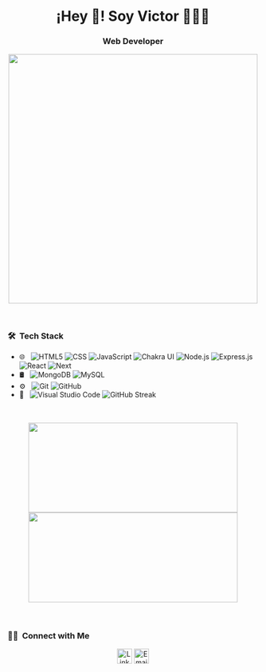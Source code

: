 <h1 align="center">¡Hey 👋! Soy Victor 👨🏻‍💻</h1>
<h3 align="center">Web Developer</h3>

<p align="center">
	<img width="500px" src="https://user-images.githubusercontent.com/60633486/201189255-16d93d26-b961-4e9c-b265-473daed72205.gif"/>
</p>
<br/>

<h3> 🛠 &nbsp;Tech Stack</h3>

- 🌐 &nbsp;
  ![HTML5](https://img.shields.io/badge/-HTML5-333333?style=flat&logo=HTML5)
  ![CSS](https://img.shields.io/badge/-CSS-333333?style=flat&logo=CSS3&logoColor=1572B6)
  ![JavaScript](https://img.shields.io/badge/-JavaScript-333333?style=flat&logo=javascript)
  ![Chakra UI](https://img.shields.io/badge/-ChakraUi-333333?style=flat&logo=chakraui)
  ![Node.js](https://img.shields.io/badge/-Node.js-333333?style=flat&logo=node.js)
  ![Express.js](https://img.shields.io/badge/-Express-333333?style=flat&logo=express)
  ![React](https://img.shields.io/badge/-React-333333?style=flat&logo=react)
	![Next](https://img.shields.io/badge/-Next-333333?style=flat&logo=next)
- 🛢 &nbsp;
	![MongoDB](https://img.shields.io/badge/-MongoDB-333333?style=flat&logo=mongodb)
  ![MySQL](https://img.shields.io/badge/-MySQL-333333?style=flat&logo=mysql)
- ⚙️ &nbsp;
  ![Git](https://img.shields.io/badge/-Git-333333?style=flat&logo=git)
  ![GitHub](https://img.shields.io/badge/-GitHub-333333?style=flat&logo=github)
- 🔧 &nbsp;
  ![Visual Studio Code](https://img.shields.io/badge/-Visual%20Studio%20Code-333333?style=flat&logo=visual-studio-code&logoColor=007ACC)
  ![![GitHub Streak](https://streak-stats.demolab.com?user=herreraemanuel&theme=highcontrast&hide_border=true&locale=es&mode=weekly&border=DD2727)](https://git.io/streak-stats)

<br/>
<br/>

<div align="center">
	<img width="420px" height="180em" src="https://github-readme-stats.vercel.app/api?username=elkitoq"/>
	<img width="420px" height="180em" src="https://github-readme-stats.vercel.app/api/top-langs/?username=elkitoq&theme=buefy&layout=compact" />
</div>

	

<br/>
<br/>

<h3> 🤝🏻 &nbsp;Connect with Me </h3>

<p align="center">
	<a href="https://www.linkedin.com/in/victor-adrian-escudero-93718a151"><img height="30px" alt="LinkedIn" src="https://img.shields.io/badge/LinkedIn-Victor%20Escudero-blue?style=flat-square&logo=linkedin"></a>
	<a href="mailto:elkitoq@gmail.com"><img height="30px" alt="Email" src="https://img.shields.io/badge/Email-elkitoq@gmail.com-blue?style=flat-square&logo=gmail"></a>
</p>

